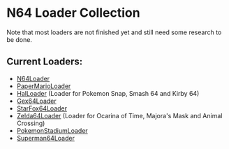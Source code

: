 # N64 Loader Collection

Note that most loaders are not finished yet and still need some research to be done.

## Current Loaders:
- [N64Loader](src/main/java/n64)
- [PaperMarioLoader](src/main/java/papermario)
- [HalLoader](src/main/java/hal) (Loader for Pokemon Snap, Smash 64 and Kirby 64)
- [Gex64Loader](src/main/java/gex64)
- [StarFox64Loader](src/main/java/starfox64)
- [Zelda64Loader](src/main/java/zelda64) (Loader for Ocarina of Time, Majora's Mask and Animal Crossing)
- [PokemonStadiumLoader](src/main/java/pokemonstadium)
- [Superman64Loader](src/main/java/superman64)
